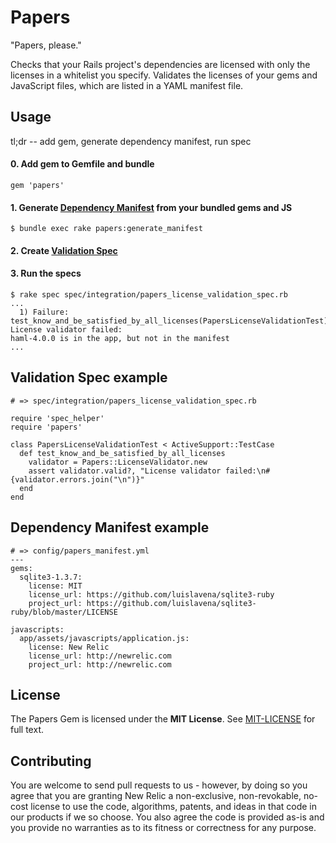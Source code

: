 # Papers

"Papers, please."

Checks that your Rails project's dependencies are licensed with only the licenses in a whitelist you specify. Validates the licenses of your gems and JavaScript files, which are listed in a YAML manifest file.

## Usage

tl;dr -- add gem, generate dependency manifest, run spec

#### 0. Add gem to Gemfile and bundle

```
gem 'papers'
```
#### 1. Generate [Dependency Manifest](#depency-manifest-example) from your bundled gems and JS

```
$ bundle exec rake papers:generate_manifest
```
#### 2. Create [Validation Spec](#validation-spec-example)

#### 3. Run the specs

```
$ rake spec spec/integration/papers_license_validation_spec.rb
...
  1) Failure:
test_know_and_be_satisfied_by_all_licenses(PapersLicenseValidationTest)
License validator failed:
haml-4.0.0 is in the app, but not in the manifest
...
```

## Validation Spec example

```
# => spec/integration/papers_license_validation_spec.rb

require 'spec_helper'
require 'papers'

class PapersLicenseValidationTest < ActiveSupport::TestCase
  def test_know_and_be_satisfied_by_all_licenses
    validator = Papers::LicenseValidator.new
    assert validator.valid?, "License validator failed:\n#{validator.errors.join("\n")}"
  end
end
```

## Dependency Manifest example
```
# => config/papers_manifest.yml
---
gems:
  sqlite3-1.3.7:
    license: MIT
    license_url: https://github.com/luislavena/sqlite3-ruby
    project_url: https://github.com/luislavena/sqlite3-ruby/blob/master/LICENSE

javascripts:
  app/assets/javascripts/application.js:
    license: New Relic
    license_url: http://newrelic.com
    project_url: http://newrelic.com
```

## License

The Papers Gem is licensed under the __MIT License__.  See [MIT-LICENSE](https://github.com/newrelic/papers/blob/master/MIT-LICENSE) for full text.

## Contributing

You are welcome to send pull requests to us - however, by doing so you agree that you are granting New Relic a non-exclusive, non-revokable, no-cost license to use the code, algorithms, patents, and ideas in that code in our products if we so choose. You also agree the code is provided as-is and you provide no warranties as to its fitness or correctness for any purpose.
